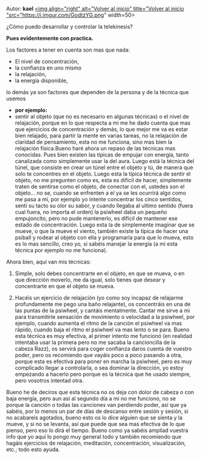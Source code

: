 Autor: **kael**
<a href="https://github.com/Ocul-LB/Projecto-LB/wiki"><img align="right" alt="Volver al inicio" title="Volver al inicio "src="https://i.imgur.com/GodtzYG.png" width=50></a>

¿Cómo puedo desarrollar y controlar la telekinesis?

**Pues evidentemente con practica.**

Los factores a tener en cuenta son mas que nada:

- El nivel de concentración, 
- la confianza en uno mismo
- la relajación,
- la energía disponible,

lo demás ya son factores que dependen de la persona y de la técnica que usemos

* **por ejemplo:** 
 * sentir al objeto (que no es necesario en algunas técnicas) o el nivel de relajación, porque en lo que respecta a mi me he dado cuenta que mas que ejercicios de concentración y demás, lo que mejor me va es estar bien relajado, para partir la mente en varias tareas, no la relajación de claridad de pensamiento, esta no me funciona, sino mas bien la relajación física.Bueno haré ahora un repaso de las técnicas mas conocidas. Pues bien existen las típicas de empujar con energía, tanto canalizada como simplemente usar la del aura. Luego está la técnica del túnel, que consiste en crear un túnel entre el objeto y tú, de manera que solo te concentres en el objeto. Luego esta la típica técnica de sentir el objeto, no me pregunten como es, esta es difícil de hacer, simplemente traten de sentirse como el objeto, de conectar con el, ustedes son el objeto... no se, cuando se enfrenten a el ya se les ocurrirá algo como me pasa a mi, por ejemplo yo intente concentrar los cinco sentidos, sentí su tacto su olor su sabor, y cuando llegaba al ultimo sentido (fuera cual fuera, no importa el orden) la psiwheel daba un pequeño empujoncito, pero no pude mantenerlo, es difícil de mantener ese estado de concentración. Luego esta la de simplemente imaginar que se mueve, o que la mueve el viento, también existe la típica de hacer una psiball y rodear al objeto con ella y programarla para que lo mueva, esto es lo mas sencillo, creo yo, si sabéis manejar la energía (a mi esta técnica por ejemplo no me funciona). 

Ahora bien, aquí van mis técnicas:

1. Simple, solo debes concentrarte en el objeto, en que se mueva, o en que dirección moverlo, me da igual, solo tienes que desear y concentrarte en que el objeto se mueva.

2. Hacéis un ejercicio de relajación (yo como soy incapaz de relajarme profundamente me pego una baño relajante), os concentráis en una de las puntas de la psiwheel, y cantáis mentalmente. Cantar me sirve a mi para transmitirle sensación de movimiento o velocidad a la psiwheel, por ejemplo, cuando aumenta el ritmo de la canción el psiwheel va mas rápido, cuando baja el ritmo el psiwheel va mas lento o se para. Bueno esta técnica es muy efectiva, al primer intento me funcionó (en realidad intentaba usar la primera pero no me sacaba la cancioncilla de la cabeza Razz), os servirá
para coger confianza daros cuenta de vuestro poder, pero os recomiendo que vayáis poco a poco pasando a otra, porque esta es efectiva para poner en marcha la psiwheel, pero es muy complicado llegar a controlarla, o sea dominar la dirección, yo estoy empezando a hacerlo pero porque es la técnica que he usado siempre, pero vosotros intentad otra.

Bueno he de deciros que esta técnica no os deja con dolor de cabeza o con baja energía, pero aun así al segundo día a mi no me funciono, no se porque la canción o todas las canciones van perdiendo poder, así que ya sabéis, por lo menos un par de días de descanso entre sesión y sesión, si no acabareis agotados, bueno esto os lo dice alguien que se sienta y la mueve, y si no se levanta, así que puede que sea mas efectiva de lo que pienso, pero eso lo
dirá el tiempo. Bueno como ya sabéis ampliad vuestra info que yo aquí lo pongo muy general todo y también recomiendo que hagáis ejercicios de relajación, meditación, concentración, visualización, etc.; todo esto ayuda.
